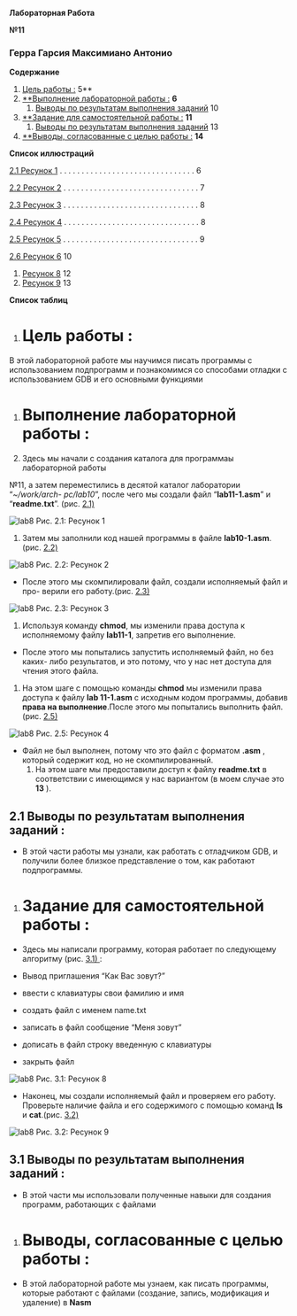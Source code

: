 ﻿







**Лабораторная Работа**

**№11**

### Герра Гарсия Максимиано Антонио




**Содержание**

1. [Цель работы :](#_bookmark0)	5**
1. [**Выполнение лабораторной работы :](#_bookmark1)	**6**
   1. [Выводы по результатам выполнения заданий](#_bookmark8)	10
1. [**Задание для самостоятельной работы :](#_bookmark9)	**11**
   1. [Выводы по результатам выполнения заданий](#_bookmark12)	13
1. [**Выводы, согласованные с целью работы :](#_bookmark13)	**14**





**Список иллюстраций**

[2.1	Ресунок 1](#_bookmark2)  .  .  .  .  .  .  .  .  .  .  .  .  .  .  .  .  .  .  .  .  .  .  .  .  .  .  .  .  .  .  .	6

[2.2	Ресунок 2](#_bookmark3)  .  .  .  .  .  .  .  .  .  .  .  .  .  .  .  .  .  .  .  .  .  .  .  .  .  .  .  .  .  .  .	7

[2.3	Ресунок 3](#_bookmark4)  .  .  .  .  .  .  .  .  .  .  .  .  .  .  .  .  .  .  .  .  .  .  .  .  .  .  .  .  .  .  .	8

[2.4	Ресунок 4](#_bookmark5)  .  .  .  .  .  .  .  .  .  .  .  .  .  .  .  .  .  .  .  .  .  .  .  .  .  .  .  .  .  .  .	8

[2.5	Ресунок 5](#_bookmark6)  .  .  .  .  .  .  .  .  .  .  .  .  .  .  .  .  .  .  .  .  .  .  .  .  .  .  .  .  .  .  .	9

[2.6	Ресунок 6](#_bookmark7)	10

1. [Ресунок 8](#_bookmark10)	12
1. [Ресунок 9](#_bookmark11)	13




**Список таблиц**






1. # **Цель работы :**

В этой лабораторной работе мы научимся писать программы с использованием подпрограмм и познакомимся со способами отладки с использованием GDB и его основными функциями







1. # **Выполнение лабораторной работы :**

1. Здесь мы начали с создания каталога для программаы лабораторной работы

№11, а затем переместились в десятой каталог лаборатории “*~/work/arch- pc/lab10*”, после чего мы создали файл “**lab11-1.asm**” и “**readme.txt**”. (рис. [2.1)](#_bookmark2)

![lab8](/home/gagerra/загрузки/1.jpg )
Рис. 2.1: Ресунок 1

1. Затем мы заполнили код нашей программы в файле **lab10-1.asm**.(рис. [2.2)](#_bookmark3)


![lab8](/home/gagerra/загрузки/2.jpg )
Рис. 2.2: Ресунок 2

- После этого мы скомпилировали файл, создали исполняемый файл и про- верили его работу.(рис. [2.3)](#_bookmark4)

![lab8](/home/gagerra/загрузки/3.jpg )
Рис. 2.3: Ресунок 3

1. Используя команду **chmod**, мы изменили права доступа к исполняемому файлу **lab11-1**, запретив его выполнение.

- После этого мы попытались запустить исполняемый файл, но без каких- либо результатов, и это потому, что у нас нет доступа для чтения этого файла.

1. На этом шаге с помощью команды **chmod** мы изменили права доступа к файлу **lab 11-1.asm** с исходным кодом программы, добавив **права на выполнение**.После этого мы попытались выполнить файл.(рис. [2.5)](#_bookmark6)



![lab8](/home/gagerra/загрузки/4.jpg )
Рис. 2.5: Ресунок 4

- Файл не был выполнен, потому что это файл с форматом **.asm** , который содержит код, но не скомпилированный.
  1. На этом шаге мы предоставили доступ к файлу **readme.txt** в соответствии с имеющимся у нас вариантом (в моем случае это **13** ).


## **2.1 Выводы по результатам выполнения заданий :**

- В этой части работы мы узнали, как работать с отладчиком GDB, и получили более близкое представление о том, как работают подпрограммы.







1. # **Задание для самостоятельной работы :**

- Здесь мы написали программу, которая работает по следующему алгоритму (рис. [3.1) ](#_bookmark10):
- Вывод приглашения “Как Вас зовут?”

- ввести с клавиатуры свои фамилию и имя

- создать файл с именем name.txt

- записать в файл сообщение “Меня зовут”

- дописать в файл строку введенную с клавиатуры

- закрыть файл


![lab8](/home/gagerra/загрузки/8.jpg )
Рис. 3.1: Ресунок 8

- Наконец, мы создали исполняемый файл и проверяем его работу. Проверьте наличие файла и его содержимого с помощью команд **ls** и **cat**.(рис. [3.2)](#_bookmark11)

![lab8](/home/gagerra/загрузки/9.jpg )
Рис. 3.2: Ресунок 9


## **3.1 Выводы по результатам выполнения заданий :**

- В этой части мы использовали полученные навыки для создания программ, работающих с файлами







1. # **Выводы, согласованные с целью работы :**
- В этой лабораторной работе мы узнаем, как писать программы, которые работают с файлами (создание, запись, модификация и удаление) в **Nasm**
